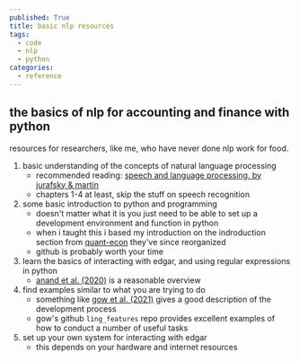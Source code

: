 ```yaml
---
published: True
title: basic nlp resources
tags:
  - code
  - nlp
  - python
categories:
  - reference
---
```

## the basics of nlp for accounting and finance with python

resources for researchers, like me, who have never done nlp work for food.

1. basic understanding of the concepts of natural language processing
	- recommended reading: [speech and language processing, by jurafsky & martin](https://home.cs.colorado.edu/~martin/slp.html)
    - chapters 1-4 at least, skip the stuff on speech recognition
1. some basic introduction to python and programming
	- doesn't matter what it is you just need to be able to set up a development environment and function in python
    - when i taught this i based my introduction on the indroduction section from [quant-econ](https://quantecon.org) they've since reorganized
	- github is probably worth your time
2. learn the basics of interacting with edgar, and using regular expressions in python
	- [anand et al. (2020)](https://papers.ssrn.com/sol3/papers.cfm?abstract_id=3576098) is a reasonable overview
3. find examples similar to what you are trying to do
	- something like [gow et al. (2021)](https://papers.ssrn.com/sol3/papers.cfm?abstract_id=3310360) gives a good description of the development process
    - gow's github `ling_features` repo provides excellent examples of how to conduct a number of useful tasks
4. set up your own system for interacting with edgar
	- this depends on your hardware and internet resources
